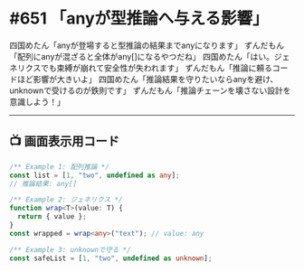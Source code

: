 # #651 「anyが型推論へ与える影響」

四国めたん「anyが登場すると型推論の結果までanyになります」
ずんだもん「配列にanyが混ざると全体がany[]になるやつだね」
四国めたん「はい。ジェネリクスでも束縛が崩れて安全性が失われます」
ずんだもん「推論に頼るコードほど影響が大きいよ」
四国めたん「推論結果を守りたいならanyを避け、unknownで受けるのが鉄則です」
ずんだもん「推論チェーンを壊さない設計を意識しよう！」

---

## 📺 画面表示用コード

```typescript
/** Example 1: 配列推論 */
const list = [1, "two", undefined as any];
// 推論結果: any[]

/** Example 2: ジェネリクス */
function wrap<T>(value: T) {
  return { value };
}
const wrapped = wrap<any>("text"); // value: any

/** Example 3: unknownで守る */
const safeList = [1, "two", undefined as unknown];
```
